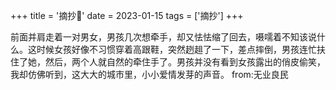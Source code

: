 +++
title = '摘抄💛'
date = 2023-01-15
tags = ['摘抄']
+++


前面并肩走着一对男女，男孩几次想牵手，却又怯怯缩了回去，嗫嚅着不知该说什么。这时候女孩好像不习惯穿着高跟鞋，突然趔趄了一下，差点摔倒，男孩连忙扶住了她，然后，两个人就自然的牵住手了。男孩并没有看到女孩露出的俏皮偷笑，我却仿佛听到，这大大的城市里，小小爱情发芽的声音。
from:无业良民


 
